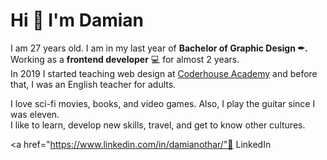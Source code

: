 <h1>Hi 👋 I'm Damian</h1>

<p>
  I am 27 years old. I am in my last year of <b>Bachelor of Graphic Design ✒.</b> Working as a <b>frontend developer</b> 💻 for almost 2 years.</br>
  In 2019 I started teaching web design at <a href="https://www.coderhouse.com/">Coderhouse Academy</a> and before that, I was an English teacher for adults.
</p>

<p>
  I love sci-fi movies, books, and video games. Also, I play the guitar since I was eleven.</br>
  I like to learn, develop new skills, travel, and get to know other cultures.
</p>

<a href="https://www.linkedin.com/in/damianothar/"🔗 LinkedIn</a></br>
